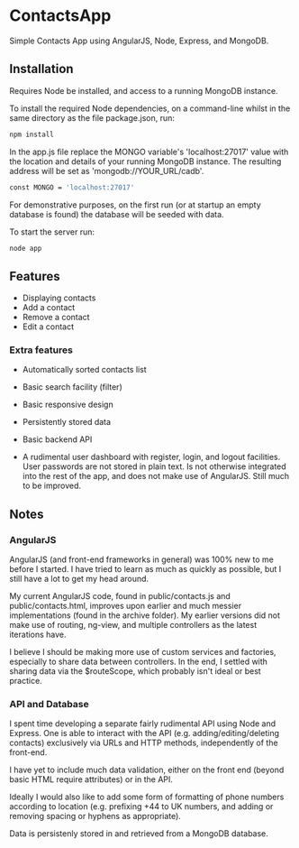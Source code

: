# ContactsApp
Simple Contacts App using AngularJS, Node, Express, and MongoDB.

## Installation
Requires Node be installed, and access to a running MongoDB instance.

To install the required Node dependencies, on a command-line whilst in the same directory as the file package.json, run:

```bash
npm install
```

In the app.js file replace the MONGO variable's 'localhost:27017' value with the location and details of your running MongoDB instance.
The resulting address will be set as 'mongodb://YOUR_URL/cadb'.

```bash
const MONGO = 'localhost:27017'
```

For demonstrative purposes, on the first run (or at startup an empty database is found) the database will be seeded with data.

To start the server run: 

```bash
node app
```

## Features
* Displaying contacts
* Add a contact
* Remove a contact
* Edit a contact

### Extra features
* Automatically sorted contacts list
* Basic search facility (filter)
* Basic responsive design

* Persistently stored data
* Basic backend API
* A rudimental user dashboard with register, login, and logout facilities. User passwords are not stored in plain text. Is not otherwise integrated into the rest of the app, and does not make use of AngularJS. Still much to be improved.

## Notes
### AngularJS
AngularJS (and front-end frameworks in general) was 100% new to me before I started. I have tried to learn as much as quickly as possible, but I still have a lot to get my head around.

My current AngularJS code, found in public/contacts.js and public/contacts.html, improves upon earlier and much messier implementations (found in the archive folder). My earlier versions did not make use of routing, ng-view, and multiple controllers as the latest iterations have.

I believe I should be making more use of custom services and factories, especially to share data between controllers. In the end, I settled with sharing data via the $routeScope, which probably isn't ideal or best practice.

### API and Database
I spent time developing a separate fairly rudimental API using Node and Express. One is able to interact with the API (e.g. adding/editing/deleting contacts) exclusively via URLs and HTTP methods, independently of the front-end. 

I have yet to include much data validation, either on the front end (beyond basic HTML require attributes) or in the API.

Ideally I would also like to add some form of formatting of phone numbers according to location (e.g. prefixing +44 to UK numbers, and adding or removing spacing or hyphens as appropriate).

Data is persistenly stored in and retrieved from a MongoDB database.